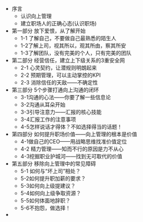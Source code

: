 - 序言
    - 认识向上管理
    - 建立职场人的正确心态(认识职场)
- 第一部分 放下爱恨，从了解开始
    - 1-1 了解自己，不要做自己最熟悉的陌生人
    - 1-2了解上司，视其所以，观其所由，察其所安
    - 1-3了解团队，没有完美的个人，只有完美的团队
- 第二部分 经营信任，建立上下级关系的3重安全网
    -  2-1 心灵契约，让潜规则明朗起来
    - 2-2 预期管理，可以主动掌控的KPI
    - 2-3 消除信任的天敌——不确定性
- 第三部分 5个步骤打通向上沟通的闭环
    - 3-1沟通的心法——你要了解一些信息论
    - 3-2沟通从耳朵开始
    - 3-3引导注意力——汇报的核心技能
    - 3-4汇报工作的注意事项
    - 4-5怎样说话才得体？不如选择得当的话题！
- 第四部分 如何提升职场价值——向上管理的根本是价值
    - 4-1做自己的CEO——用战略思维找准价值定位
    - 4-2 精力管理——知而不行的原因是力不从心
    - 4-3挖掘职业护城河——找到无可取代的价值
- 第五部分 移除向上管理中的常见障碍
    - 5-1 如何与“坏上司”相处？
    - 5-2如何提升职加薪的要求？
    - 5-3如何向上级提建议？
    - 5-4如何向上级争取资源？
    - 5-5如何体面地辞职？
    - 5-6不抱怨，做选择！
- 
